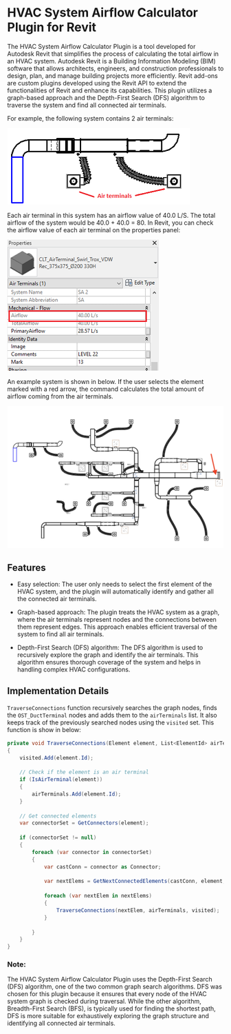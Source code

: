 # HVAC System Airflow Calculator Plugin for Revit

The HVAC System Airflow Calculator Plugin is a tool developed for Autodesk Revit that simplifies the process of calculating the total airflow in an HVAC system. Autodesk Revit is a Building Information Modeling (BIM) software that allows architects, engineers, and construction professionals to design, plan, and manage building projects more efficiently. Revit add-ons are custom plugins developed using the Revit API to extend the functionalities of Revit and enhance its capabilities. This plugin utilizes a graph-based approach and the Depth-First Search (DFS) algorithm to traverse the system and find all connected air terminals.

For example, the following system contains 2 air terminals:

![system](images/system.png)

Each air terminal in this system has an airflow value of 40.0 L/S. The total airflow of the system would be 40.0 + 40.0 = 80. In Revit, you can check the airflow value of each air terminal on the properties panel:

![terminal airflow](images/terminal_airflow.png)

An example system is shown in below. If the user selects the element marked with a red arrow, the command calculates the total amount of airflow coming from the air terminals.

![sample file](images/sample_file_image.png)

## Features

- Easy selection: The user only needs to select the first element of the HVAC system, and the plugin will automatically identify and gather all the connected air terminals.

- Graph-based approach: The plugin treats the HVAC system as a graph, where the air terminals represent nodes and the connections between them represent edges. This approach enables efficient traversal of the system to find all air terminals.

- Depth-First Search (DFS) algorithm: The DFS algorithm is used to recursively explore the graph and identify the air terminals. This algorithm ensures thorough coverage of the system and helps in handling complex HVAC configurations.

## Implementation Details

`TraverseConnections` function recursively searches the graph nodes, finds the `OST_DuctTerminal` nodes and adds them to the `airTerminals` list. It also keeps track of the previously searched nodes using the `visited` set. This function is show in below:

```csharp
private void TraverseConnections(Element element, List<ElementId> airTerminals, HashSet<ElementId> visited)
{
    visited.Add(element.Id);

    // Check if the element is an air terminal
    if (IsAirTerminal(element))
    {
        airTerminals.Add(element.Id);
    }

    // Get connected elements
    var connectorSet = GetConnectors(element);

    if (connectorSet != null)
    {
        foreach (var connector in connectorSet)
        {
            var castConn = connector as Connector;

            var nextElems = GetNextConnectedElements(castConn, element, visited);

            foreach (var nextElem in nextElems)
            {
                TraverseConnections(nextElem, airTerminals, visited);
            }

        }
    }
}
```

### Note:

The HVAC System Airflow Calculator Plugin uses the Depth-First Search (DFS) algorithm, one of the two common graph search algorithms. DFS was chosen for this plugin because it ensures that every node of the HVAC system graph is checked during traversal. While the other algorithm, Breadth-First Search (BFS), is typically used for finding the shortest path, DFS is more suitable for exhaustively exploring the graph structure and identifying all connected air terminals.
